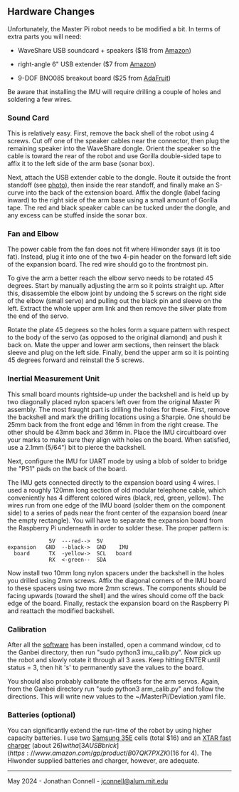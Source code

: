 ## Hardware Changes

Unfortunately, the Master Pi robot needs to be modified a bit. In terms of extra parts you will need:

* WaveShare USB soundcard + speakers ($18 from [Amazon](https://www.amazon.com/waveshare-USB-Converter-Speaker-Raspberry/dp/B08RX4DNJ4))

* right-angle 6" USB extender ($7 from [Amazon](https://www.amazon.com/gp/product/B083TGBMR4)) 
    
* 9-DOF BNO085 breakout board ($25 from [AdaFruit](https://www.adafruit.com/product/4754))

Be aware that installing the IMU will require drilling a couple of holes and soldering a few wires. 

### Sound Card

This is relatively easy. First, remove the back shell of the robot using 4 screws. Cut off one of the speaker cables near the connector, then plug the remaining speaker into the WaveShare dongle. Orient the speaker so the cable is toward the rear of the robot and use Gorilla double-sided tape to affix it to the left side of the arm base (sonar box). 

Next, attach the USB extender cable to the dongle. Route it outside the front standoff (see [photo](../Herbie.jpg)), then inside the rear standoff, and finally make an S-curve into the back of the extension board. Affix the dongle (label facing inward) to the right side of the arm base using a small amount of Gorilla tape. The red and black speaker cable can be tucked under the dongle, and any excess can be stuffed inside the sonar box.

### Fan and Elbow

The power cable from the fan does not fit where Hiwonder says (it is too fat). Instead, plug it into one of the two 4-pin header on the forward left side of the expansion board. The red wire should go to the frontmost pin.

To give the arm a better reach the elbow servo needs to be rotated 45 degrees. Start by manually adjusting the arm so it points straight up. After this, disassemble the elbow joint by undoing the 5 screws on the right side of the elbow (small servo) and pulling out the black pin and sleeve on the left. Extract the whole upper arm link and then remove the silver plate from the end of the servo.

Rotate the plate 45 degrees so the holes form a square pattern with respect to the body of the servo (as opposed to the original diamond) and push it back on. Mate the upper and lower arm sections, then reinsert the black sleeve and plug on the left side. Finally, bend the upper arm so it is pointing 45 degrees forward and reinstall the 5 screws. 

### Inertial Measurement Unit

This small board mounts rightside-up under the backshell and is held up by two diagonally placed nylon spacers left over from the original Master Pi assembly. The most fraught part is drilling the holes for these. First, remove the backshell and mark the drilling locations using a Sharpie. One should be 25mm back from the front edge and 16mm in from the right crease. The other should be 43mm back and 36mm in. Place the IMU circuitboard over your marks to make sure they align with holes on the board. When satisfied, use a 2.1mm (5/64") bit to pierce the backshell.

Next, configure the IMU for UART mode by using a blob of solder to bridge the "PS1" pads on the back of the board.

The IMU gets connected directly to the expansion board using 4 wires. I used a roughly 120mm long section of old modular telephone cable, which conveniently has 4 different colored wires (black, red, green, yellow). The wires run from one edge of the IMU board (solder them on the component side) to a series of pads near the front center of the expansion board (near the empty rectangle). You will have to separate the expansion board from the Raspberry Pi underneath in order to solder these. The proper pattern is:
    
                 5V  ---red-->  5V 
    expansion   GND  --black->  GND    IMU
      board      TX  -yellow->  SCL   board
                 RX  <-green--  SDA

Now install two 10mm long nylon spacers under the backshell in the holes you drilled using 2mm screws. Affix the diagonal corners of the IMU board to these spacers using two more 2mm screws. The components should be facing upwards (toward the shell) and the wires should come off the back edge of the board. Finally, restack the expansion board on the Raspberry Pi and reattach the modified backshell. 

### Calibration

After all the [software](software.md) has been installed, open a command window, cd to the Ganbei directory, then run "sudo python3 imu_calib.py". Now pick up the robot and slowly rotate it through all 3 axes. Keep hitting ENTER until status = 3, then hit 's' to permanently save the values to the board.

You should also probably calibrate the offsets for the arm servos. Again, from the Ganbei directory run "sudo python3 arm_calib.py" and follow the directions. This will write new values to the ~/MasterPi/Deviation.yaml file.

### Batteries (optional)

You can significantly extend the run-time of the robot by using higher capacity batteries. I use two [Samsung 35E](https://www.18650batterystore.com/products/samsung-35e-button-top) cells (total $16) and an [XTAR fast charger](https://www.amazon.com/gp/product/B0BS9HKYYS) (about $26) with a [3A USB brick](https://www.amazon.com/gp/product/B07QK7PXZK) ($16 for 4). The Hiwonder supplied batteries and charger, however, are adequate.

---

May 2024 - Jonathan Connell - jconnell@alum.mit.edu



